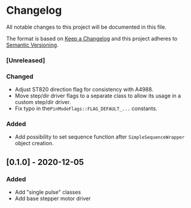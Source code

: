# Changelog
All notable changes to this project will be documented in this file.

The format is based on [Keep a Changelog](https://keepachangelog.com/en/1.0.0/)
and this project adheres to [Semantic Versioning](https://semver.org/spec/v2.0.0.html).

### [Unreleased]

### Changed

- Adjust ST820 direction flag for consistency with A4988.
- Move step/dir driver flags to a separate class to allow its usage in a custom step/dir driver.
- Fix typo in the`PinModeFlags::FLAG_DEFAULT_...` constants.

### Added

- Add possibility to set sequence function after `SimpleSequenceWrapper` object creation.

## [0.1.0] - 2020-12-05

### Added

- Add "single pulse" classes
- Add base stepper motor driver

